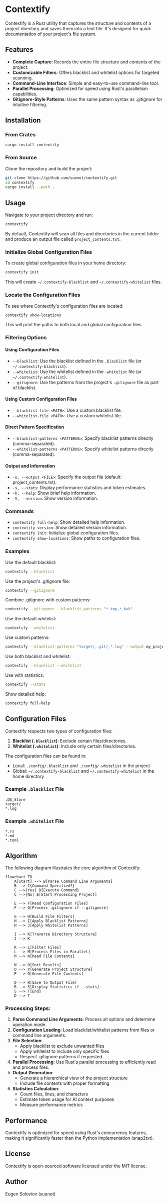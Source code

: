 # Contextify

Contextify is a Rust utility that captures the structure and contents of a project directory and saves them into a text file. It's designed for quick documentation of your project's file system.

## Features

- **Complete Capture**: Records the entire file structure and contents of the project.
- **Customizable Filters**: Offers blacklist and whitelist options for targeted scanning.
- **Command-Line Interface**: Simple and easy-to-use command-line tool.
- **Parallel Processing**: Optimized for speed using Rust's parallelism capabilities.
- **Gitignore-Style Patterns**: Uses the same pattern syntax as .gitignore for intuitive filtering.

## Installation

### From Crates

```
cargo install contextify
```

### From Source

Clone the repository and build the project:

```bash
git clone https://github.com/suenot/contextify.git
cd contextify
cargo install --path .
```

## Usage

Navigate to your project directory and run:

```bash
contextify
```

By default, Contextify will scan all files and directories in the current folder and produce an output file called `project_contents.txt`.

### Initialize Global Configuration Files

To create global configuration files in your home directory:

```bash
contextify init
```

This will create `~/.contextify-blacklist` and `~/.contextify-whitelist` files.

### Locate the Configuration Files

To see where Contextify's configuration files are located:

```bash
contextify show-locations
```

This will print the paths to both local and global configuration files.

### Filtering Options

#### Using Configuration Files

- `--blacklist`: Use the blacklist defined in the `.blacklist` file (or `~/.contextify-blacklist`).
- `--whitelist`: Use the whitelist defined in the `.whitelist` file (or `~/.contextify-whitelist`).
- `--gitignore`: Use the patterns from the project's `.gitignore` file as part of blacklist.

#### Using Custom Configuration Files

- `--blacklist-file <PATH>`: Use a custom blacklist file.
- `--whitelist-file <PATH>`: Use a custom whitelist file.

#### Direct Pattern Specification

- `--blacklist-patterns <PATTERNS>`: Specify blacklist patterns directly (comma-separated).
- `--whitelist-patterns <PATTERNS>`: Specify whitelist patterns directly (comma-separated).

#### Output and Information

- `-o, --output <FILE>`: Specify the output file (default: project_contents.txt).
- `-s, --stats`: Display performance statistics and token estimates.
- `-h, --help`: Show brief help information.
- `-V, --version`: Show version information.

### Commands

- `contextify full-help`: Show detailed help information.
- `contextify version`: Show detailed version information.
- `contextify init`: Initialize global configuration files.
- `contextify show-locations`: Show paths to configuration files.

### Examples

Use the default blacklist:

```bash
contextify --blacklist
```

Use the project's .gitignore file:

```bash
contextify --gitignore
```

Combine .gitignore with custom patterns:

```bash
contextify --gitignore --blacklist-patterns "*.tmp,*.bak"
```

Use the default whitelist:

```bash
contextify --whitelist
```

Use custom patterns:

```bash
contextify --blacklist-patterns "target/,.git/,*.log" --output my_project.txt
```

Use both blacklist and whitelist:

```bash
contextify --blacklist --whitelist
```

Use with statistics:

```bash
contextify --stats
```

Show detailed help:

```bash
contextify full-help
```

## Configuration Files

Contextify respects two types of configuration files:

1. **Blacklist (`.blacklist`)**: Exclude certain files/directories.
2. **Whitelist (`.whitelist`)**: Include only certain files/directories.

The configuration files can be found in:
- Local: `./config/.blacklist` and `./config/.whitelist` in the project
- Global: `~/.contextify-blacklist` and `~/.contextify-whitelist` in the home directory

### Example `.blacklist` File

```text
.DS_Store
target/
*.log
```

### Example `.whitelist` File

```text
*.rs
*.md
*.toml
```

## Algorithm

The following diagram illustrates the core algorithm of Contextify:

```mermaid
flowchart TD
    A[Start] --> B[Parse Command Line Arguments]
    B --> C{Command Specified?}
    C -->|Yes| D[Execute Command]
    C -->|No| E[Start Processing Project]
    
    E --> F[Read Configuration Files]
    F --> G[Process .gitignore if --gitignore]
    
    G --> H[Build File Filters]
    H --> I[Apply Blacklist Patterns]
    H --> J[Apply Whitelist Patterns]
    
    I --> K[Traverse Directory Structure]
    J --> K
    
    K --> L[Filter Files]
    L --> M[Process Files in Parallel]
    M --> N[Read File Contents]
    
    N --> O[Sort Results]
    O --> P[Generate Project Structure]
    P --> Q[Generate File Contents]
    
    Q --> R[Save to Output File]
    R --> S[Display Statistics if --stats]
    S --> T[End]
    D --> T
```

### Processing Steps:

1. **Parse Command Line Arguments**: Process all options and determine operation mode.
2. **Configuration Loading**: Load blacklist/whitelist patterns from files or command line arguments.
3. **File Selection**: 
   - Apply blacklist to exclude unwanted files
   - Apply whitelist to include only specific files
   - Respect .gitignore patterns if requested
4. **Parallel Processing**: Use Rust's parallel processing to efficiently read and process files.
5. **Output Generation**:
   - Generate a hierarchical view of the project structure
   - Include file contents with proper formatting
6. **Statistics Calculation**:
   - Count files, lines, and characters
   - Estimate token usage for AI context purposes
   - Measure performance metrics

## Performance

Contextify is optimized for speed using Rust's concurrency features, making it significantly faster than the Python implementation (snap2txt).

## License

Contextify is open-sourced software licensed under the MIT license.

## Author

Eugen Soloviov (suenot) 